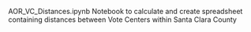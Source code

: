 AOR_VC_Distances.ipynb
Notebook to calculate and create spreadsheet containing distances between Vote Centers within Santa Clara County



